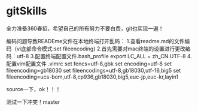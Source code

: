 # gitSkills
全力准备360春招，希望自己的所有努力不要白费，git也实现一遍！

编码问题导致READEme文件在本地终端打开乱码：
1.查看readme.md的文件编码（vi底部命令模式:set fileencoding)
2.首先需要对mac终端的设置进行更改编码：utf-8
3.配置终端配置文件.bash_profile 
	export LC_ALL = zh_CN.UTF-8
4.配置vim配置文件 .vimrc
	set fencs=utf-8,gbk
	set encoding=utf-8
	set fileencoding=gb18030
	set fileencodings=utf-8,gb18030,utf-16,big5
	set fileencoding=ucs-bom,utf-8,cp936,gb18030,big5,euc-jp,euc-kr,layin1

source一下，ok！！！

测试一下冲突！master
